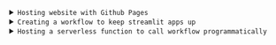 <details>
<summary><code>Hosting website with Github Pages</code></summary>
</details>
<details>
<summary><code>Creating a workflow to keep streamlit apps up</code></summary>
</details>
<details>
<summary><code>Hosting a serverless function to call workflow programmatically</code></summary>
Read more at 
  
[/api](https://github.com/var-github/var-github.github.io/tree/main/api)
</details>
